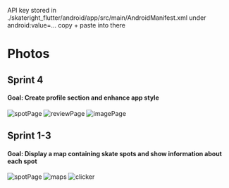 API key stored in ./skateright_flutter/android/app/src/main/AndroidManifest.xml
under android:value=...
copy + paste into there

# Photos

## Sprint 4
#### Goal: Create profile section and enhance app style
![spotPage](./screenshots/sprint4/infopage.jpg)
![reviewPage](./screenshots/sprint4/reviewpage.jpg)
![imagePage](./screenshots/sprint4/imagepage.jpg)

## Sprint 1-3
#### Goal: Display a map containing skate spots and show information about each spot
![spotPage](./screenshots/sprint3/info_window.jpg)
![maps](./screenshots/sprint3/map_screenshot.jpg)
![clicker](./screenshots/sprint3/clicker_screenshot.jpg)
